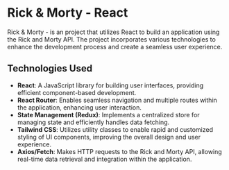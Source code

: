 
# Rick & Morty - React

Rick & Morty -  is an project that utilizes React to build an application using the Rick and Morty API. The project incorporates various technologies to enhance the development process and create a seamless user experience.

## Technologies Used
- **React**: A JavaScript library for building user interfaces, providing efficient component-based development.
- **React Router**: Enables seamless navigation and multiple routes within the application, enhancing user interaction.
- **State Management (Redux)**: Implements a centralized store for managing state and efficiently handles data fetching.
- **Tailwind CSS**: Utilizes utility classes to enable rapid and customized styling of UI components, improving the overall design and user experience.
- **Axios/Fetch**: Makes HTTP requests to the Rick and Morty API, allowing real-time data retrieval and integration within the application.
